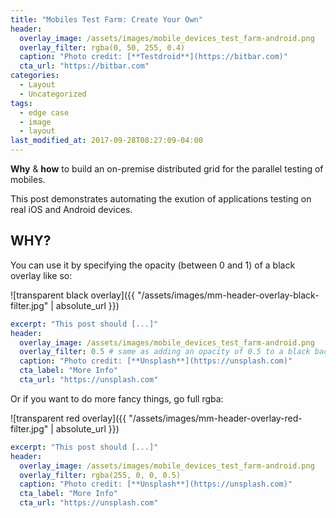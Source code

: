 ```yaml
---
title: "Mobiles Test Farm: Create Your Own"
header:
  overlay_image: /assets/images/mobile_devices_test_farm-android.png
  overlay_filter: rgba(0, 50, 255, 0.4)
  caption: "Photo credit: [**Testdroid**](https://bitbar.com)"
  cta_url: "https://bitbar.com"
categories:
  - Layout
  - Uncategorized
tags:
  - edge case
  - image
  - layout
last_modified_at: 2017-09-28T08:27:09-04:00
---
```


**Why** & **how** to build an on-premise distributed grid for the parallel testing of mobiles.

This post demonstrates automating the exution of applications testing on real iOS and Android devices.

## WHY?

You can use it by specifying the opacity (between 0 and 1) of a black overlay like so:

![transparent black overlay]({{ "/assets/images/mm-header-overlay-black-filter.jpg" | absolute_url }})

```yaml
excerpt: "This post should [...]"
header:
  overlay_image: /assets/images/mobile_devices_test_farm-android.png
  overlay_filter: 0.5 # same as adding an opacity of 0.5 to a black background
  caption: "Photo credit: [**Unsplash**](https://unsplash.com)"
  cta_label: "More Info"
  cta_url: "https://unsplash.com"
```

Or if you want to do more fancy things, go full rgba:

![transparent red overlay]({{ "/assets/images/mm-header-overlay-red-filter.jpg" | absolute_url }})

```yaml
excerpt: "This post should [...]"
header:
  overlay_image: /assets/images/mobile_devices_test_farm-android.png
  overlay_filter: rgba(255, 0, 0, 0.5)
  caption: "Photo credit: [**Unsplash**](https://unsplash.com)"
  cta_label: "More Info"
  cta_url: "https://unsplash.com"
```